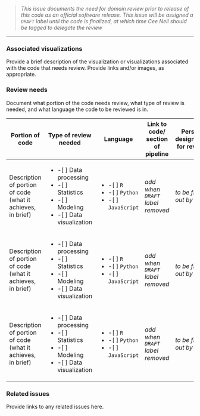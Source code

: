 > _This issue documents the need for domain review prior to release of this code as an official software release. This issue will be assigned a `DRAFT` label until the code is finalized, at which time Cee Nell should be tagged to delegate the review_

---------------

### Associated visualizations
Provide a brief description of the visualization or visualizations associated with the code that needs review. Provide links and/or images, as appropriate.

### Review needs
Document what portion of the code needs review, what type of review is needed, and what language the code to be reviewed is in.

| Portion of code    | Type of review needed    | Language | Link to code/ section of pipeline | Person designated for review |
| -------- | -------- | ------- | ------- | ------- |
| Description of portion of code (what it achieves, in brief) | <ul><li>-[ ] Data processing</li><li>-[ ] Statistics</li><li>-[ ] Modeling</li><li>-[ ] Data visualization</li></ul>  | <ul><li>-[ ] `R`</li><li>-[ ] `Python`</li><li>-[ ] `JavaScript`</li></ul>    | _add when `DRAFT` label removed_ |_to be filled out by Cee_ |
| Description of portion of code (what it achieves, in brief) | <ul><li>-[ ] Data processing</li><li>-[ ] Statistics</li><li>-[ ] Modeling</li><li>-[ ] Data visualization</li></ul>  | <ul><li>-[ ] `R`</li><li>-[ ] `Python`</li><li>-[ ] `JavaScript`</li></ul>    | _add when `DRAFT` label removed_ |_to be filled out by Cee_ |
| Description of portion of code (what it achieves, in brief) | <ul><li>-[ ] Data processing</li><li>-[ ] Statistics</li><li>-[ ] Modeling</li><li>-[ ] Data visualization</li></ul>  | <ul><li>-[ ] `R`</li><li>-[ ] `Python`</li><li>-[ ] `JavaScript`</li></ul>    | _add when `DRAFT` label removed_ |_to be filled out by Cee_ |

### Related issues
Provide links to any related issues here.
